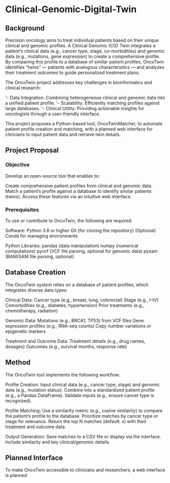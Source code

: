 # Clinical-Genomic-Digital-Twin

## Background

Precision oncology aims to treat individual patients based on their unique clinical and genomic profiles. A Clinical Genomic (CG) Twin integrates a patient’s clinical data (e.g., cancer type, stage, co-morbidities) and genomic data (e.g., mutations, gene expression) to create a comprehensive profile. By comparing this profile to a database of similar patient profiles, OncoTwin identifies “twins” — patients with analogous characteristics — and analyzes their treatment outcomes to guide personalized treatment plans.

The OncoTwin project addresses key challenges in bioinformatics and clinical research:

'- Data Integration: Combining heterogeneous clinical and genomic data into a unified patient profile.
'- Scalability: Efficiently matching profiles against large databases.
'- Clinical Utility: Providing actionable insights for oncologists through a user-friendly interface.

This project proposes a Python-based tool, OncoTwinMatcher, to automate patient profile creation and matching, with a planned web interface for clinicians to input patient data and retrieve twin details.

## Project Proposal

### Objective

Develop an open-source tool that enables to:

Create comprehensive patient profiles from clinical and genomic data.
Match a patient’s profile against a database to identify similar patients (twins).
Access these features via an intuitive web interface.

### Prerequisites

To use or contribute to OncoTwin, the following are required:

Software:
Python 3.8 or higher
Git (for cloning the repository)
(Optional) Conda for managing environments

Python Libraries:
pandas (data manipulation)
numpy (numerical computations)
pyvcf (VCF file parsing, optional for genomic data)
pysam (BAM/SAM file parsing, optional)


## Database Creation

The OncoTwin system relies on a database of patient profiles, which integrates diverse data types:

Clinical Data:
Cancer type (e.g., breast, lung, colorectal)
Stage (e.g., I–IV)
Comorbidities (e.g., diabetes, hypertension)
Prior treatments (e.g., chemotherapy, radiation)

Genomic Data:
Mutations (e.g., BRCA1, TP53) from VCF files
Gene expression profiles (e.g., RNA-seq counts)
Copy number variations or epigenetic markers

Treatment and Outcome Data:
Treatment details (e.g., drug names, dosages)
Outcomes (e.g., survival months, response rate)



## Method

The OncoTwin tool implements the following workflow:

Profile Creation:
Input clinical data (e.g., cancer type, stage) and genomic data (e.g., mutation status).
Combine into a standardized patient profile (e.g., a Pandas DataFrame).
Validate inputs (e.g., ensure cancer type is recognized).

Profile Matching:
Use a similarity metric (e.g., cosine similarity) to compare the patient’s profile to the database.
Prioritize matches by cancer type or stage for relevance.
Return the top N matches (default: x) with their treatment and outcome data.

Output Generation:
Save matches to a CSV file or display via the interface.
Include similarity and key clinical/genomic details.

## Planned Interface

To make OncoTwin accessible to clinicians and researchers, a web interface is planned
